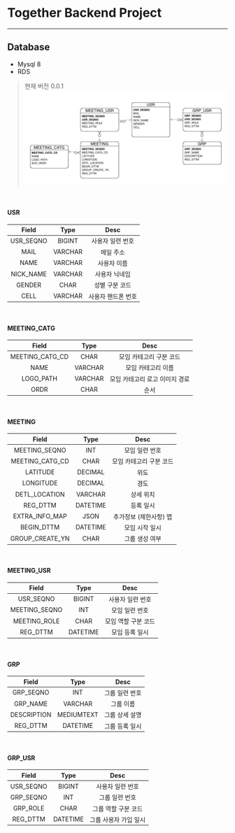 # Together Backend Project
---
## Database
- Mysql 8
- RDS
> 현재 버전 0.0.1
![ERD](./erd/erd-0.0.1.png)

<br/>

#### USR
|   Field   |  Type   |    Desc    |
|:---------:|:-------:|:----------:|
| USR_SEQNO | BIGINT  | 사용자 일련 번호  |
|   MAIL    | VARCHAR |   메일 주소    |
|   NAME    | VARCHAR |   사용자 이름   |
| NICK_NAME | VARCHAR |  사용자 닉네임   |
|  GENDER   |  CHAR   |  성별 구분 코드  |
|   CELL    | VARCHAR | 사용자 핸드폰 번호 |
<br/>

#### MEETING_CATG
|      Field      |  Type   |       Desc        |
|:---------------:|:-------:|:-----------------:|
| MEETING_CATG_CD |  CHAR   |   모임 카테고리 구분 코드   |
|      NAME       | VARCHAR |    모임 카테고리 이름     |
|    LOGO_PATH    | VARCHAR | 모임 카테고리 로고 이미지 경로 |
|      ORDR       |  CHAR   |        순서         |
<br/> 

#### MEETING
|      Field      |   Type   |     Desc      |
|:---------------:|:--------:|:-------------:|
|  MEETING_SEQNO  |   INT    |   모임 일련 번호    |
| MEETING_CATG_CD |   CHAR   | 모임 카테고리 구분 코드 |
|    LATITUDE     | DECIMAL  |      위도       |
|    LONGITUDE    | DECIMAL  |      경도       |
|  DETL_LOCATION  | VARCHAR  |     상세 위치     |
|    REG_DTTM     | DATETIME |     등록 일시     |
| EXTRA_INFO_MAP  |   JSON   | 추가정보 (제한사항) 맵 |
|   BEGIN_DTTM    | DATETIME |   모임 시작 일시    |
| GROUP_CREATE_YN |   CHAR   |   그룹 생성 여부    |
<br/> 

#### MEETING_USR
|     Field     |   Type   |    Desc     |
|:-------------:|:--------:|:-----------:|
|   USR_SEQNO   |  BIGINT  |  사용자 일련 번호  |
| MEETING_SEQNO |   INT    |  모임 일련 번호   |
| MEETING_ROLE  |   CHAR   | 모임 역할 구분 코드 |
|   REG_DTTM    | DATETIME |  모임 등록 일시   |
<br/> 

#### GRP
|    Field    |    Type    |   Desc   |
|:-----------:|:----------:|:--------:|
|  GRP_SEQNO  |    INT     | 그룹 일련 번호 |
|  GRP_NAME   |  VARCHAR   |  그룹 이름   |
| DESCRIPTION | MEDIUMTEXT | 그룹 상세 설명 |
|  REG_DTTM   |  DATETIME  | 그룹 등록 일시 |
<br/> 

#### GRP_USR
|   Field   |   Type   |     Desc     |
|:---------:|:--------:|:------------:|
| USR_SEQNO |  BIGINT  |  사용자 일련 번호   |
| GRP_SEQNO |   INT    |   그룹 일련 번호   |
| GRP_ROLE  |   CHAR   | 그룹 역할 구분 코드  |
| REG_DTTM  | DATETIME | 그룹 사용자 가입 일시 |